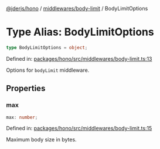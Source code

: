 [@jderjs/hono](../../../README.md) / [middlewares/body-limit](../README.md) / BodyLimitOptions

# Type Alias: BodyLimitOptions

```ts
type BodyLimitOptions = object;
```

Defined in: [packages/hono/src/middlewares/body-limit.ts:13](https://github.com/jder-std/hono/blob/b92633c59fa9113163147663f444d9cb8b0bae4a/packages/hono/src/middlewares/body-limit.ts#L13)

Options for `bodyLimit` middleware.

## Properties

### max

```ts
max: number;
```

Defined in: [packages/hono/src/middlewares/body-limit.ts:15](https://github.com/jder-std/hono/blob/b92633c59fa9113163147663f444d9cb8b0bae4a/packages/hono/src/middlewares/body-limit.ts#L15)

Maximum body size in bytes.
